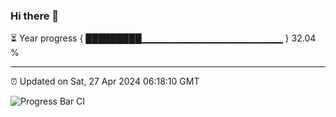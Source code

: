 ### Hi there 👋

⏳ Year progress { █████████▁▁▁▁▁▁▁▁▁▁▁▁▁▁▁▁▁▁▁▁▁ } 32.04 %

---

⏰ Updated on Sat, 27 Apr 2024 06:18:10 GMT

![Progress Bar CI](https://github.com/liununu/liununu/workflows/Progress%20Bar%20CI/badge.svg)

